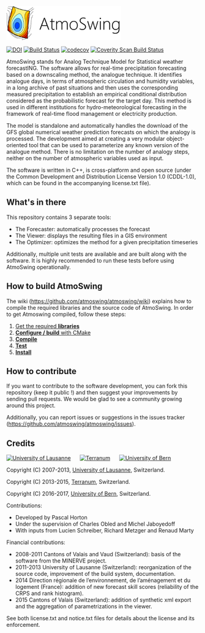 [![AtmoSwing](https://raw.githubusercontent.com/atmoswing/atmoswing/master/art/logo/logo.png)](http://www.atmoswing.org)

[![DOI](https://zenodo.org/badge/95885904.svg)](https://zenodo.org/badge/latestdoi/95885904) 
[![Build Status](https://travis-ci.org/atmoswing/atmoswing.svg?branch=master)](https://travis-ci.org/atmoswing/atmoswing)
[![codecov](https://codecov.io/gh/atmoswing/atmoswing/branch/master/graph/badge.svg)](https://codecov.io/gh/atmoswing/atmoswing)
[![Coverity Scan Build Status](https://scan.coverity.com/projects/13133/badge.svg)](https://scan.coverity.com/projects/atmoswing-atmoswing)

AtmoSwing stands for Analog Technique Model for Statistical weather forecastING. The software allows for real-time precipitation forecasting based on a downscaling method, the analogue technique. It identifies analogue days, in terms of atmospheric circulation and humidity variables, in a long archive of past situations and then uses the corresponding measured precipitation to establish an empirical conditional distribution considered as the probabilistic forecast for the target day. This method is used in different institutions for hydro-meteorological forecasting in the framework of real-time flood management or electricity production.

The model is standalone and automatically handles the download of the GFS global numerical weather prediction forecasts on which the analogy is processed. The development aimed at creating a very modular object-oriented tool that can be used to parameterize any known version of the analogue method. There is no limitation on the number of analogy steps, neither on the number of atmospheric variables used as input.

The software is written in C++, is cross-platform and open source (under the Common Development and Distribution License Version 1.0 (CDDL-1.0), which can be found in the accompanying license.txt file).

## What's in there ##

This repository contains 3 separate tools:

* The Forecaster: automatically processes the forecast
* The Viewer: displays the resulting files in a GIS environment
* The Optimizer: optimizes the method for a given precipitation timeseries

Additionally, multiple unit tests are available and are built along with the software. It is highly recommended to run these tests before using AtmoSwing operationally.

## How to build AtmoSwing ##

The wiki (https://github.com/atmoswing/atmoswing/wiki) explains how to compile the required libraries and the source code of AtmoSwing. In order to get Atmoswing compiled, follow these steps:

1. [Get the required **libraries**](https://github.com/atmoswing/atmoswing/wiki/Libraries)
3. [**Configure / build** with CMake](https://github.com/atmoswing/atmoswing/wiki/Build)
4. [**Compile**](https://github.com/atmoswing/atmoswing/wiki/Compile)
5. [**Test**](https://github.com/atmoswing/atmoswing/wiki/Test)
6. [**Install**](https://github.com/atmoswing/atmoswing/wiki/Install)

## How to contribute ##

If you want to contribute to the software development, you can fork this repository (keep it public !) and then suggest your improvements by sending pull requests. We would be glad to see a community growing around this project.

Additionally, you can report issues or suggestions in the issues tracker (https://github.com/atmoswing/atmoswing/issues).

## Credits ##

[![University of Lausanne](https://raw.githubusercontent.com/atmoswing/atmoswing/master/art/misc/logo-Unil.png)](http://unil.ch/iste) 
&nbsp;&nbsp;&nbsp;&nbsp;
[![Terranum](https://raw.githubusercontent.com/atmoswing/atmoswing/master/art/misc/logo-Terranum.png)](http://terranum.ch) 
&nbsp;&nbsp;&nbsp;&nbsp;
[![University of Bern](https://raw.githubusercontent.com/atmoswing/atmoswing/master/art/misc/logo-Unibe.png)](http://www.geography.unibe.ch/) 

Copyright (C) 2007-2013, [University of Lausanne](http://unil.ch/iste), Switzerland.

Copyright (C) 2013-2015, [Terranum](http://terranum.ch), Switzerland.

Copyright (C) 2016-2017, [University of Bern](http://www.geography.unibe.ch/), Switzerland.

Contributions:

* Developed by Pascal Horton
* Under the supervision of Charles Obled and Michel Jaboyedoff
* With inputs from Lucien Schreiber, Richard Metzger and Renaud Marty

Financial contributions:

* 2008-2011 Cantons of Valais and Vaud (Switzerland): basis of the software from the MINERVE project.
* 2011-2013 University of Lausanne (Switzerland): reorganization of the source code, improvement of the build system, documentation.
* 2014 Direction régionale de l’environnement, de l’aménagement et du logement (France): addition of new forecast skill scores (reliability of the CRPS and rank histogram).
* 2015 Cantons of Valais (Switzerland): addition of synthetic xml export and the aggregation of parametrizations in the viewer.

See both license.txt and notice.txt files for details about the license and its enforcement.
